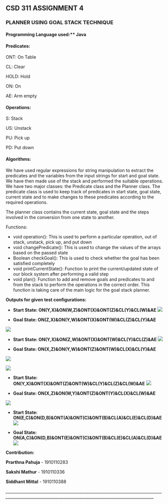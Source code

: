 ## CSD 311 ASSIGNMENT 4

### PLANNER USING GOAL STACK TECHNIQUE

#### Programming Language used:** Java

#### Predicates:

ONT: On Table

CL: Clear 

HOLD: Hold

ON: On 

AE: Arm empty

#### Operations:

S: Stack

US: Unstack

PU: Pick up

PD: Put down

#### Algorithms:

We have used regular expressions for string manipulation to extract the predicates and the variables from the input strings for start and goal state. We have then made use of the stack and performed the suitable operations. We have two major classes: the Predicate class and the Planner class. The predicate class is used to keep track of predicates in start state, goal state, current state and to make changes to these predicates according to the required operations. 

The planner class contains the current state, goal state and the steps involved in the conversion from one state to another. 

Functions: 

- void operation(): This is used to perform a particular operation, out of stack, unstack, pick up, and put down
- void changePredicate(): This is used to change the values of the arrays based on the passed state
- Boolean checkGoal(): This is used to check whether the goal has been satisfied completely
- void printCurrentState(): Function to print the current/updated state of our block system after performing a valid step
- void plan(): Function to add and remove goals and predicates to and from the stack to perform the operations in the correct order. This function is taking care of the main logic for the goal stack planner.


**Outputs for given test configurations:** 

- **Start State: ON(Y,X)&ON(W,Z)&ONT(X)&ONT(Z)&CL(Y)&CL(W)&AE**
**![](./screenshots/1.png)**

- **Goal State: ON(Z,X)&ON(Y,W)&ONT(X)&ONT(W)&CL(Z)&CL(Y)&AE**

**![](./screenshots/2.png)**

- **Start State: ON(Y,X)&ON(Z,W)&ONT(X)&ONT(W)&CL(Y)&CL(Z)&AE**
**![](./screenshots/3.png)**

- **Goal State: ON(X,Z)&ON(Y,W)&ONT(Z)&ONT(W)&CL(X)&CL(Y)&AE**

**![](./screenshots/4.png)**

**![](./screenshots/5.png)**

- **Start State: ON(Y,X)&ONT(X)&ONT(Z)&ONT(W)&CL(Y)&CL(Z)&CL(W)&AE**
**![](./screenshots/6.png)**

- **Goal State: ON(X,Z)&ON(W,Y)&ONT(Z)&ONT(Y)&CL(X)&CL(W)&AE**

**![](./screenshots/7.png)**

- **Start State: ON(E,C)&ON(D,B)&ONT(A)&ONT(C)&ONT(B)&CL(A)&CL(E)&CL(D)&AE**
**![](./screenshots/8.png)**

- **Goal State: ON(A,C)&ON(D,B)&ONT(E)&ONT(C)&ONT(B)&CL(E)&CL(A)&CL(D)&AE**
**![](./screenshots/9.png)**


**Contribution:** 

**Prarthna Pahuja** - 1910110283

**Sakshi Mathur** - 1910110336 

**Siddhant Mittal** - 1910110388


*\_\_\_\_\_\_\_\_\_\_\_\_\_\_\_\_\_\_\_\_\_\_\_\_\_\_\_\_\_\_\_\_\_\_\_\_\_\_\_\_\_\_\_\_\_\_\_\_\_\_\_\_\_\_\_\_\_\_\_\_\_\_\_\_\_\_\_\_\_\_\_\_\_\_\_\_\_\_\_\_\_\_\_\_\_\_\_\_\_\_\_\_\_\_\_\_\_\_\_\_\_\_\_\_\_\_\_\_\_\_\_\_\_\_\_\_\_\_\_\_\_\_\_\_\_\_\_\_\_\_\_\_\_\_\_\_\_\_\_\_\_\_\_\_\_\_\_\_\_\_\_\_*

